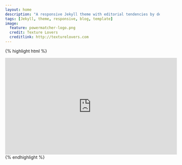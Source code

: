 ```yaml
---
layout: home
description: "A responsive Jekyll theme with editorial tendencies by designer Michael Rose."
tags: [Jekyll, theme, responsive, blog, template]
image:
  feature: powermatcher-logo.png
  credit: Texture Lovers
  creditlink: http://texturelovers.com
---
```


{% highlight html %}
<iframe width="560" height="315" src="http://www.youtube.com/embed/Zz4OpVwYWYE" frameborder="0"> </iframe>
{% endhighlight %}